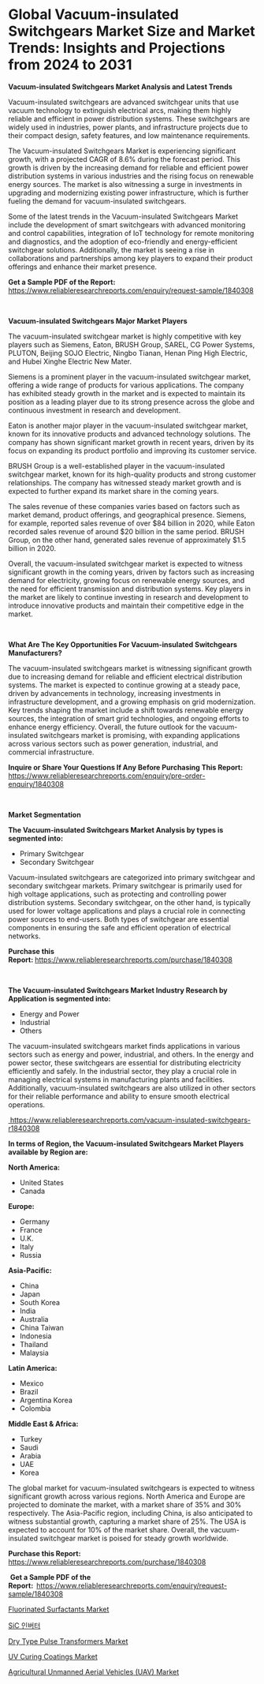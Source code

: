 <p><h1>Global Vacuum-insulated Switchgears Market Size and Market Trends: Insights and Projections from 2024 to 2031</h1></p><p><strong>Vacuum-insulated Switchgears Market Analysis and Latest Trends</strong></p>
<p><p>Vacuum-insulated switchgears are advanced switchgear units that use vacuum technology to extinguish electrical arcs, making them highly reliable and efficient in power distribution systems. These switchgears are widely used in industries, power plants, and infrastructure projects due to their compact design, safety features, and low maintenance requirements.</p><p>The Vacuum-insulated Switchgears Market is experiencing significant growth, with a projected CAGR of 8.6% during the forecast period. This growth is driven by the increasing demand for reliable and efficient power distribution systems in various industries and the rising focus on renewable energy sources. The market is also witnessing a surge in investments in upgrading and modernizing existing power infrastructure, which is further fueling the demand for vacuum-insulated switchgears.</p><p>Some of the latest trends in the Vacuum-insulated Switchgears Market include the development of smart switchgears with advanced monitoring and control capabilities, integration of IoT technology for remote monitoring and diagnostics, and the adoption of eco-friendly and energy-efficient switchgear solutions. Additionally, the market is seeing a rise in collaborations and partnerships among key players to expand their product offerings and enhance their market presence.</p></p>
<p><strong>Get a Sample PDF of the Report:&nbsp;</strong> <a href="https://www.reliableresearchreports.com/enquiry/request-sample/1840308">https://www.reliableresearchreports.com/enquiry/request-sample/1840308</a></p>
<p>&nbsp;</p>
<p><strong>Vacuum-insulated Switchgears Major Market Players</strong></p>
<p><p>The vacuum-insulated switchgear market is highly competitive with key players such as Siemens, Eaton, BRUSH Group, SAREL, CG Power Systems, PLUTON, Beijing SOJO Electric, Ningbo Tianan, Henan Ping High Electric, and Hubei Xinghe Electric New Mater. </p><p>Siemens is a prominent player in the vacuum-insulated switchgear market, offering a wide range of products for various applications. The company has exhibited steady growth in the market and is expected to maintain its position as a leading player due to its strong presence across the globe and continuous investment in research and development.</p><p>Eaton is another major player in the vacuum-insulated switchgear market, known for its innovative products and advanced technology solutions. The company has shown significant market growth in recent years, driven by its focus on expanding its product portfolio and improving its customer service.</p><p>BRUSH Group is a well-established player in the vacuum-insulated switchgear market, known for its high-quality products and strong customer relationships. The company has witnessed steady market growth and is expected to further expand its market share in the coming years.</p><p>The sales revenue of these companies varies based on factors such as market demand, product offerings, and geographical presence. Siemens, for example, reported sales revenue of over $84 billion in 2020, while Eaton recorded sales revenue of around $20 billion in the same period. BRUSH Group, on the other hand, generated sales revenue of approximately $1.5 billion in 2020.</p><p>Overall, the vacuum-insulated switchgear market is expected to witness significant growth in the coming years, driven by factors such as increasing demand for electricity, growing focus on renewable energy sources, and the need for efficient transmission and distribution systems. Key players in the market are likely to continue investing in research and development to introduce innovative products and maintain their competitive edge in the market.</p></p>
<p>&nbsp;</p>
<p><strong>What Are The Key Opportunities For Vacuum-insulated Switchgears Manufacturers?</strong></p>
<p><p>The vacuum-insulated switchgears market is witnessing significant growth due to increasing demand for reliable and efficient electrical distribution systems. The market is expected to continue growing at a steady pace, driven by advancements in technology, increasing investments in infrastructure development, and a growing emphasis on grid modernization. Key trends shaping the market include a shift towards renewable energy sources, the integration of smart grid technologies, and ongoing efforts to enhance energy efficiency. Overall, the future outlook for the vacuum-insulated switchgears market is promising, with expanding applications across various sectors such as power generation, industrial, and commercial infrastructure.</p></p>
<p><strong>Inquire or Share Your Questions If Any Before Purchasing This Report:</strong> <a href="https://www.reliableresearchreports.com/enquiry/pre-order-enquiry/1840308">https://www.reliableresearchreports.com/enquiry/pre-order-enquiry/1840308</a></p>
<p>&nbsp;</p>
<p><strong>Market Segmentation</strong></p>
<p><strong>The Vacuum-insulated Switchgears Market Analysis by types is segmented into:</strong></p>
<p><ul><li>Primary Switchgear</li><li>Secondary Switchgear</li></ul></p>
<p><p>Vacuum-insulated switchgears are categorized into primary switchgear and secondary switchgear markets. Primary switchgear is primarily used for high voltage applications, such as protecting and controlling power distribution systems. Secondary switchgear, on the other hand, is typically used for lower voltage applications and plays a crucial role in connecting power sources to end-users. Both types of switchgear are essential components in ensuring the safe and efficient operation of electrical networks.</p></p>
<p><strong>Purchase this Report:&nbsp;</strong><a href="https://www.reliableresearchreports.com/purchase/1840308">https://www.reliableresearchreports.com/purchase/1840308</a></p>
<p>&nbsp;</p>
<p><strong>The Vacuum-insulated Switchgears Market Industry Research by Application is segmented into:</strong></p>
<p><ul><li>Energy and Power</li><li>Industrial</li><li>Others</li></ul></p>
<p><p>The vacuum-insulated switchgears market finds applications in various sectors such as energy and power, industrial, and others. In the energy and power sector, these switchgears are essential for distributing electricity efficiently and safely. In the industrial sector, they play a crucial role in managing electrical systems in manufacturing plants and facilities. Additionally, vacuum-insulated switchgears are also utilized in other sectors for their reliable performance and ability to ensure smooth electrical operations.</p></p>
<p><a href="https://www.reliableresearchreports.com/vacuum-insulated-switchgears-r1840308">&nbsp;https://www.reliableresearchreports.com/vacuum-insulated-switchgears-r1840308</a></p>
<p><strong>In terms of Region, the Vacuum-insulated Switchgears Market Players available by Region are:</strong></p>
<p>
    <p> <strong> North America: </strong>
        <ul>
            <li>United States</li>
            <li>Canada</li>
        </ul>
        </p> 
    <p> <strong> Europe: </strong>
        <ul>
            <li>Germany</li>
            <li>France</li>
            <li>U.K.</li>
            <li>Italy</li>
            <li>Russia</li>
        </ul>
        </p> 
    <p> <strong> Asia-Pacific: </strong>
        <ul>
            <li>China</li>
            <li>Japan</li>
            <li>South Korea</li>
            <li>India</li>
            <li>Australia</li>
            <li>China Taiwan</li>
            <li>Indonesia</li>
            <li>Thailand</li>
            <li>Malaysia</li>
        </ul>
        </p> 
    <p> <strong> Latin America: </strong>
        <ul>
            <li>Mexico</li>
            <li>Brazil</li>
            <li>Argentina Korea</li>
            <li>Colombia</li>
        </ul>
        </p> 
    <p> <strong> Middle East & Africa: </strong>
        <ul>
            <li>Turkey</li>
            <li>Saudi</li>
            <li>Arabia</li>
            <li>UAE</li>
            <li>Korea</li>
        </ul>
    </p>
    </p>
<p><p>The global market for vacuum-insulated switchgears is expected to witness significant growth across various regions. North America and Europe are projected to dominate the market, with a market share of 35% and 30% respectively. The Asia-Pacific region, including China, is also anticipated to witness substantial growth, capturing a market share of 25%. The USA is expected to account for 10% of the market share. Overall, the vacuum-insulated switchgear market is poised for steady growth worldwide.</p></p>
<p><strong>Purchase this Report: </strong><a href="https://www.reliableresearchreports.com/purchase/1840308">https://www.reliableresearchreports.com/purchase/1840308</a></p>
<p>&nbsp;<strong>Get a Sample PDF of the Report:&nbsp;&nbsp;</strong><a href="https://www.reliableresearchreports.com/enquiry/request-sample/1840308">https://www.reliableresearchreports.com/enquiry/request-sample/1840308</a></p>
<p><strong></strong></p>
<p><p><a href="https://issuu.com/reportprime-2/docs/fluorinated-surfactants-market-size-2030.pptx">Fluorinated Surfactants Market</a></p><p><a href="https://github.com/chupp85/Market-Research-Report-List-1/blob/main/256132339027.md">SiC 인버터</a></p><p><a href="https://github.com/kosella/Market-Research-Report-List-3/blob/main/dry-type-pulse-transformers-market.md">Dry Type Pulse Transformers Market</a></p><p><a href="https://issuu.com/reportprime-2/docs/uv-curing-coatings-market-size-2030.pptx">UV Curing Coatings Market</a></p><p><a href="https://github.com/nathandecarvalho/Market-Research-Report-List-3/blob/main/agricultural-unmanned-aerial-vehicles-uav-market.md">Agricultural Unmanned Aerial Vehicles (UAV) Market</a></p></p>